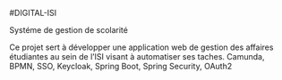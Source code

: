 #DIGITAL-ISI

Systéme de gestion de scolarité

Ce projet sert à développer une application web de gestion des affaires étudiantes au sein de l’ISI visant à automatiser ses taches. Camunda, BPMN, SSO, Keycloak, Spring Boot, Spring Security, OAuth2
